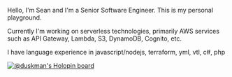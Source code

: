 Hello, I'm Sean and I'm a Senior Software Engineer. This is my personal playground.

Currently I'm working on serverless technologies, primarily AWS services such as API Gateway, Lambda, S3, DynamoDB, Cognito, etc.

I have language experience in javascript/nodejs, terraform, yml, vtl, c#, php

<!---
seanezell/seanezell is a ✨ special ✨ repository because its `README.md` (this file) appears on your GitHub profile.
You can click the Preview link to take a look at your changes.
--->

[![@duskman's Holopin board](https://holopin.io/api/user/board?user=duskman)](https://holopin.io/@duskman)
